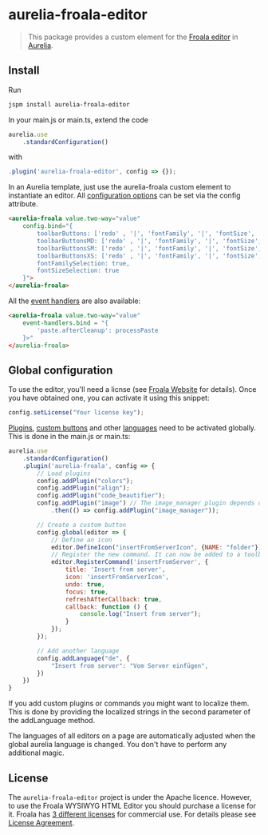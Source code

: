 # aurelia-froala-editor

>This package provides a custom element for the [Froala editor](https://www.froala.com/wysiwyg-editor) in [Aurelia](http://aurelia.io/).

## Install

Run

```bash
jspm install aurelia-froala-editor
```

In your main.js or main.ts, extend the code

```javascript
aurelia.use
	.standardConfiguration()
```

with

```javascript
.plugin('aurelia-froala-editor', config => {});
```

In an Aurelia template, just use the aurelia-froala custom element to instantiate an editor. All [configuration options](https://www.froala.com/wysiwyg-editor/docs/options) can be set via the config attribute. 

```html
<aurelia-froala value.two-way="value"
	config.bind="{
		toolbarButtons: ['redo' , '|', 'fontFamily', '|', 'fontSize', '|', 'paragraphFormat', 'color', '|', 'bold', 'italic', 'underline', 'strikethrough', 'subscript', 'superscript', 'outdent', 'indent', 'clearFormatting', 'insertTable', 'html'],
		toolbarButtonsMD: ['redo' , '|', 'fontFamily', '|', 'fontSize', '|', 'paragraphFormat', 'color'],
		toolbarButtonsSM: ['redo' , '|', 'fontFamily', '|', 'fontSize', '|', 'paragraphFormat', 'color'],
		toolbarButtonsXS: ['redo' , '|', 'fontFamily', '|', 'fontSize', '|', 'paragraphFormat', 'color'],
		fontFamilySelection: true,
		fontSizeSelection: true
	}">
</aurelia-froala>
```

All the [event handlers](https://www.froala.com/wysiwyg-editor/docs/events) are also available:

```html
<aurelia-froala value.two-way="value"
	event-handlers.bind = "{
		'paste.afterCleanup': processPaste
	}>"
</aurelia-froala>
```

## Global configuration

To use the editor, you'll need a licnse (see [Froala Website](https://www.froala.com/wysiwyg-editor) for details). Once you have obtained one, you can activate it using this snippet:

```javascript
config.setLicense("Your license key");
``` 

[Plugins](https://www.froala.com/wysiwyg-editor/docs/concepts/create-plugin), [custom buttons](https://www.froala.com/wysiwyg-editor/docs/concepts/custom-button) and other [languages](https://www.froala.com/wysiwyg-editor/languages) need to be activated globally. This is done in the main.js or main.ts:

```javascript
aurelia.use
	.standardConfiguration()
	.plugin('aurelia-froala', config => {
		// Load plugins
		config.addPlugin("colors");
		config.addPlugin("align");
		config.addPlugin("code_beautifier");
		config.addPlugin("image") // The image_manager plugin depends on the image plugin, so the former needs to loaded after the latter.
			.then(() => config.addPlugin("image_manager"));

		// Create a custom button
		config.global(editor => {
			// Define an icon
			editor.DefineIcon("insertFromServerIcon", {NAME: "folder"})
			// Register the new command. It can now be added to a toolbar using the command 'insertFromServer'
			editor.RegisterCommand('insertFromServer', {
				title: 'Insert from server',
				icon: 'insertFromServerIcon',
				undo: true,
				focus: true,
				refreshAfterCallback: true,
				callback: function () {
					console.log("Insert from server");
				}
			});
		});

		// Add another language
		config.addLanguage("de", {
			"Insert from server": "Vom Server einfügen",
		})
	})
}
```

If you add custom plugins or commands you might want to localize them. This is done by providing the localized strings in the second parameter of the addLanguage method.

The languages of all editors on a page are automatically adjusted when the global aurelia language is changed. You don't have to perform any additional magic. 

## License

The `aurelia-froala-editor` project is under the Apache licence. However, to use the Froala WYSIWYG HTML Editor you should purchase a license for it. Froala has [3 different licenses](https://www.froala.com/wysiwyg-editor/pricing) for commercial use. For details please see [License Agreement](https://www.froala.com/wysiwyg-editor/terms).
